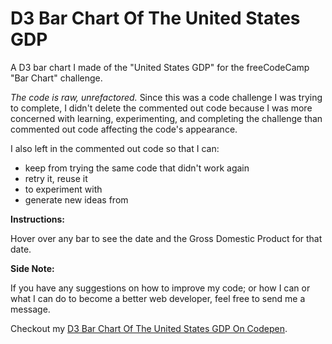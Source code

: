 # D3 Bar Chart Of The United States GDP

A D3 bar chart I made of the "United States GDP" for the freeCodeCamp "Bar Chart" challenge.

*The code is raw, unrefactored.* Since this was a code challenge I was trying to complete, I didn't delete the commented out code because I was more concerned with learning, experimenting, and completing the challenge than commented out code affecting the code's appearance. 

I also left in the commented out code so that I can:
* keep from trying the same code that didn't work again
* retry it, reuse it
* to experiment with
* generate new ideas from

**Instructions:** 

Hover over any bar to see the date and the Gross Domestic Product for that date. 

**Side Note:** 

If you have any suggestions on how to improve my code; or how I can or what I can do to become a better web developer, feel free to send me a message. 

Checkout my [D3 Bar Chart Of The United States GDP On Codepen](https://codepen.io/nwbnwb/full/BajbvNQ).
